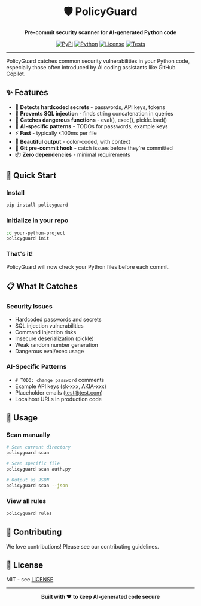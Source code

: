 <div align="center">

# 🛡️ PolicyGuard

**Pre-commit security scanner for AI-generated Python code**

[![PyPI](https://img.shields.io/pypi/v/policyguard)](https://pypi.org/project/policyguard/)
[![Python](https://img.shields.io/pypi/pyversions/policyguard)](https://pypi.org/project/policyguard/)
[![License](https://img.shields.io/github/license/yourusername/policyguard)](LICENSE)
[![Tests](https://github.com/yourusername/policyguard/workflows/Tests/badge.svg)](https://github.com/yourusername/policyguard/actions)

</div>

---

PolicyGuard catches common security vulnerabilities in your Python code, especially those often introduced by AI coding assistants like GitHub Copilot.

## ✨ Features

- 🚨 **Detects hardcoded secrets** - passwords, API keys, tokens
- 💉 **Prevents SQL injection** - finds string concatenation in queries  
- 🎯 **Catches dangerous functions** - eval(), exec(), pickle.load()
- 🤖 **AI-specific patterns** - TODOs for passwords, example keys
- ⚡ **Fast** - typically <100ms per file
- 🎨 **Beautiful output** - color-coded, with context
- 🔧 **Git pre-commit hook** - catch issues before they're committed
- 📦 **Zero dependencies** - minimal requirements

## 🚀 Quick Start

### Install

```bash
pip install policyguard
```

### Initialize in your repo

```bash
cd your-python-project
policyguard init
```

### That's it! 

PolicyGuard will now check your Python files before each commit.

## 📋 What It Catches

### Security Issues
- Hardcoded passwords and secrets
- SQL injection vulnerabilities
- Command injection risks
- Insecure deserialization (pickle)
- Weak random number generation
- Dangerous eval/exec usage

### AI-Specific Patterns
- `# TODO: change password` comments
- Example API keys (sk-xxx, AKIA-xxx)
- Placeholder emails (test@test.com)
- Localhost URLs in production code

## 🔧 Usage

### Scan manually

```bash
# Scan current directory
policyguard scan

# Scan specific file
policyguard scan auth.py

# Output as JSON
policyguard scan --json
```

### View all rules

```bash
policyguard rules
```

## 🤝 Contributing

We love contributions! Please see our contributing guidelines.

## 📄 License

MIT - see [LICENSE](LICENSE)

---

<div align="center">

**Built with ❤️ to keep AI-generated code secure**

</div>
